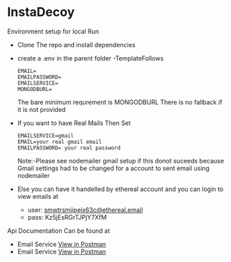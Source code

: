 # InstaDecoy

Environment setup for local Run

-   Clone The repo and install dependencies
-   create a .env in the parent folder -TemplateFollows
    ```
    EMAIL=
    EMAILPASSWORD=
    EMAILSERVICE=
    MONGODBURL=
    ```
    The bare minimum requrement is MONGODBURL There is no fallback if it is not provided
-   If you want to have Real Mails Then Set
    ```
    EMAILSERVICE=gmail
    EMAIL=your real gmail email
    EMAILPASSWORD= your real password
    ```
    Note:-Please see nodemailer gmail setup if this donot suceeds because Gmail settings had to be changed for a account to sent email using nodemailer
-   Else you can have it handelled by ethereal account
    and you can login to view emails at

    -   user: smwtrsmjipejx63c@ethereal.email
    -   pass: Kz5jEsRGrTJPjY7XfM

Api Documentation Can be found at

-   Email Service
    [View in Postman](https://www.postman.com/altimetry-operator-38048751/workspace/instadecoy/documentation/18846856-ed23335b-556f-4bc5-bfca-06f25245c128)
-   Email Service
    [View in Postman](https://www.postman.com/altimetry-operator-38048751/workspace/instadecoy/documentation/18846856-7b80e25b-56f8-46b7-b8d0-5ef8344885ff)

